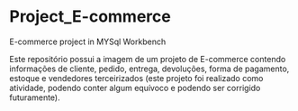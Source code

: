 # Project_E-commerce
E-commerce project in MYSql Workbench

Este repositório possui a imagem de um projeto de E-commerce contendo informações de cliente, pedido, entrega, devoluções, forma de pagamento, estoque e vendedores terceirizados (este projeto foi realizado como atividade, podendo conter algum equívoco e podendo ser corrigido futuramente).
